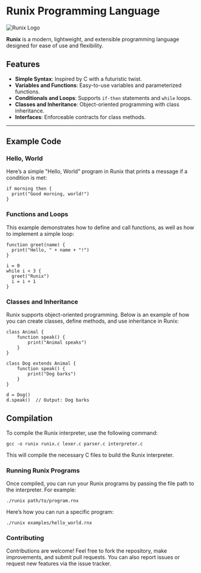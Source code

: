 # Runix Programming Language

![Runix Logo](https://cdn.gencraft.com/prod/user/f8a7b39e-75b1-42d8-ac9a-616cc987b147/46f33db6-2797-40f8-a2e7-c33c1000e876/image/image0_0.jpg?Expires=1729118090&Signature=LKGaP2DTCIYpBldPGCgFd4uaT~p4M4PfAYLX7qTyJJH9q2ZFKy4kjv~32o56bV208QLd96nvoKx-t3gRkjbMipgQPeJ~~id9yypBCVTd5uic4FfDT5Dsl0k2zzkm7k9bu5K~NmyfbMAR5Y4SOAfLw9JyGD364qOG4V1ToKUy98peIMG68UQjinG3aRuQRbKidT7RKnii~cw8PBNm7yj5L-cZbcC2QuyVrSu9R6JSmYhWUk-N7GIoDnqlty5y1VWwEZdG4mLYjbhhb5zc4TUIVOrso5Hkg-llbeRMHtF20LYBDB1U5GhkQFjKTTdicf6IhyW8Ng9Fbf9t3wHjIOcUeQ__&Key-Pair-Id=K3RDDB1TZ8BHT8)

**Runix** is a modern, lightweight, and extensible programming language designed for ease of use and flexibility.


## Features

- **Simple Syntax**: Inspired by C with a futuristic twist.
- **Variables and Functions**: Easy-to-use variables and parameterized functions.
- **Conditionals and Loops**: Supports `if-then` statements and `while` loops.
- **Classes and Inheritance**: Object-oriented programming with class inheritance.
- **Interfaces**: Enforceable contracts for class methods.

---

## Example Code

### Hello, World

Here’s a simple "Hello, World" program in Runix that prints a message if a condition is met:

   ```runix
   if morning then {
     print("Good morning, world!")
   }
```

### Functions and Loops
This example demonstrates how to define and call functions, as well as how to implement a simple loop:
  ```runix
function greet(name) {
    print("Hello, " + name + "!")
}

i = 0
while i < 3 {
    greet("Runix")
    i = i + 1
}
```

### Classes and Inheritance
Runix supports object-oriented programming. Below is an example of how you can create classes, define methods, and use inheritance in Runix:
```runix
class Animal {
    function speak() {
        print("Animal speaks")
    }
}

class Dog extends Animal {
    function speak() {
        print("Dog barks")
    }
}

d = Dog()
d.speak()  // Output: Dog barks
```

## Compilation
To compile the Runix interpreter, use the following command:
```runix
gcc -o runix runix.c lexer.c parser.c interpreter.c
```
This will compile the necessary C files to build the Runix interpreter.


### Running Runix Programs
Once compiled, you can run your Runix programs by passing the file path to the interpreter. For example:
```runix
./runix path/to/program.rnx
```
Here’s how you can run a specific program:

```runix
./runix examples/hello_world.rnx
```

### Contributing
Contributions are welcome! Feel free to fork the repository, make improvements, and submit pull requests. You can also report issues or request new features via the issue tracker.
